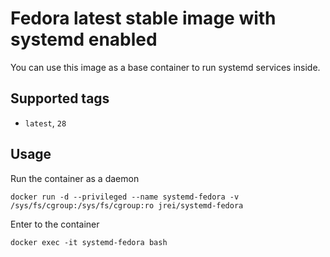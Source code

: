 # Fedora latest stable image with systemd enabled

You can use this image as a base container to run systemd services inside.

## Supported tags
 - `latest`, `28`

## Usage

Run the container as a daemon

`docker run -d --privileged --name systemd-fedora -v /sys/fs/cgroup:/sys/fs/cgroup:ro jrei/systemd-fedora`

Enter to the container

`docker exec -it systemd-fedora bash`
